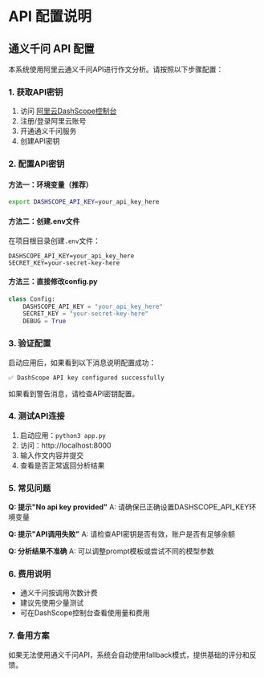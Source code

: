 # API 配置说明

## 通义千问 API 配置

本系统使用阿里云通义千问API进行作文分析。请按照以下步骤配置：

### 1. 获取API密钥

1. 访问 [阿里云DashScope控制台](https://dashscope.console.aliyun.com/)
2. 注册/登录阿里云账号
3. 开通通义千问服务
4. 创建API密钥

### 2. 配置API密钥

#### 方法一：环境变量（推荐）

```bash
export DASHSCOPE_API_KEY=your_api_key_here
```

#### 方法二：创建.env文件

在项目根目录创建`.env`文件：

```env
DASHSCOPE_API_KEY=your_api_key_here
SECRET_KEY=your-secret-key-here
```

#### 方法三：直接修改config.py

```python
class Config:
    DASHSCOPE_API_KEY = "your_api_key_here"
    SECRET_KEY = "your-secret-key-here"
    DEBUG = True
```

### 3. 验证配置

启动应用后，如果看到以下消息说明配置成功：

```
✅ DashScope API key configured successfully
```

如果看到警告消息，请检查API密钥配置。

### 4. 测试API连接

1. 启动应用：`python3 app.py`
2. 访问：http://localhost:8000
3. 输入作文内容并提交
4. 查看是否正常返回分析结果

### 5. 常见问题

**Q: 提示"No api key provided"**
A: 请确保已正确设置DASHSCOPE_API_KEY环境变量

**Q: 提示"API调用失败"**
A: 请检查API密钥是否有效，账户是否有足够余额

**Q: 分析结果不准确**
A: 可以调整prompt模板或尝试不同的模型参数

### 6. 费用说明

- 通义千问按调用次数计费
- 建议先使用少量测试
- 可在DashScope控制台查看使用量和费用

### 7. 备用方案

如果无法使用通义千问API，系统会自动使用fallback模式，提供基础的评分和反馈。
